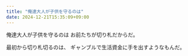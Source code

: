 ```yaml
---
title: "俺達大人が子供を守るのは"
date: 2024-12-21T15:35:09+09:00
---
```

俺達大人が子供を守るのは
お前たちが切り札だからだ。

最初から切り札切るのは、
ギャンブルで生活資金に手を出すようなもんだ。

